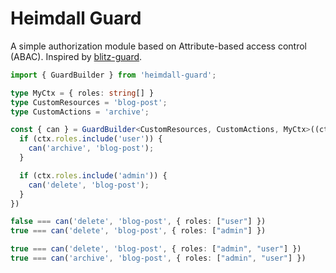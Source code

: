 # Heimdall Guard

A simple authorization module based on Attribute-based access control (ABAC). Inspired by [blitz-guard](https://github.com/ntgussoni/blitz-guard).

```ts
import { GuardBuilder } from 'heimdall-guard';

type MyCtx = { roles: string[] }
type CustomResources = 'blog-post';
type CustomActions = 'archive';

const { can } = GuardBuilder<CustomResources, CustomActions, MyCtx>((ctx, { can }) => {
  if (ctx.roles.include('user')) {
    can('archive', 'blog-post');
  }

  if (ctx.roles.include('admin')) {
    can('delete', 'blog-post');
  }
})

false === can('delete', 'blog-post', { roles: ["user"] })
true === can('delete', 'blog-post', { roles: ["admin"] })

true === can('delete', 'blog-post', { roles: ["admin", "user"] })
true === can('archive', 'blog-post', { roles: ["admin", "user"] })
```
